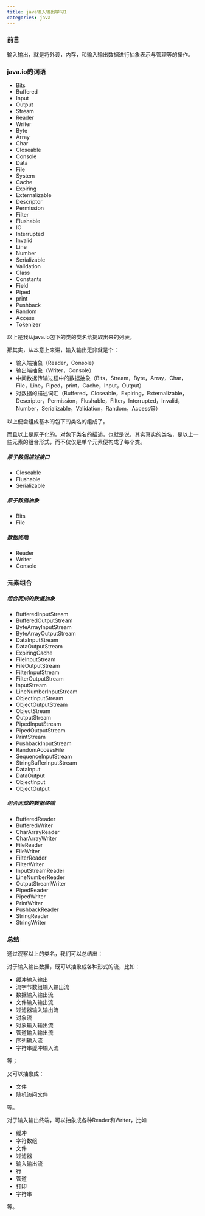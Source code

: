 ```yaml
---
title: java输入输出学习1
categories: java
---
```


### 前言

输入输出，就是将外设，内存，和输入输出数据进行抽象表示与管理等的操作。

### java.io的词语

* Bits
* Buffered
* Input
* Output
* Stream
* Reader
* Writer
* Byte
* Array
* Char
* Closeable
* Console
* Data
* File
* System
* Cache
* Expiring
* Externalizable
* Descriptor
* Permission
* Filter
* Flushable
* IO
* Interrupted
* Invalid
* Line
* Number
* Serializable
* Validation
* Class
* Constants
* Field
* Piped
* print
* Pushback
* Random
* Access
* Tokenizer

以上是我从java.io包下的类的类名给提取出来的列表。

那其实，从本意上来讲，输入输出无非就是个：

* 输入端抽象（Reader，Console）
* 输出端抽象（Writer，Console）
* 中间数据传输过程中的数据抽象（Bits，Stream，Byte，Array，Char，File，Line，Piped，print，Cache，Input，Output）
* 对数据的描述词汇（Buffered，Closeable，Expiring，Externalizable，Descriptor，Permission，Flushable，Filter，Interrupted，Invalid，Number，Serializable，Validation，Random，Access等）

以上便会组成基本的包下的类名的组成了。

而且以上是原子化的。对包下类名的描述，也就是说，其实真实的类名，是以上一些元素的组合形式，而不仅仅是单个元素便构成了每个类。

##### 原子数据描述接口

* Closeable
* Flushable
* Serializable

##### 原子数据抽象

* Bits
* File

##### 数据终端

* Reader
* Writer
* Console

### 元素组合

##### 组合而成的数据抽象

* BufferedInputStream
* BufferedOutputStream
* ByteArrayInputStream
* ByteArrayOutputStream
* DataInputStream
* DataOutputStream
* ExpiringCache
* FileInputStream
* FileOutputStream
* FilterInputStream
* FilterOutputStream
* InputStream
* LineNumberInputStream
* ObjectInputStream
* ObjectOutputStream
* ObjectStream
* OutputStream
* PipedInputStream
* PipedOutputStream
* PrintStream
* PushbackInputStream
* RandomAccessFile
* SequenceInputStream
* StringBufferInputStream
* DataInput
* DataOutput
* ObjectInput
* ObjectOutput

##### 组合而成的数据终端

* BufferedReader
* BufferedWriter
* CharArrayReader
* CharArrayWriter
* FileReader
* FileWriter
* FilterReader
* FilterWriter
* InputStreamReader
* LineNumberReader
* OutputStreamWriter
* PipedReader
* PipedWriter
* PrintWriter
* PushbackReader
* StringReader
* StringWriter

### 总结

通过观察以上的类名，我们可以总结出：

对于输入输出数据，既可以抽象成各种形式的流，比如：

* 缓冲输入输出
* 流字节数组输入输出流
* 数据输入输出流
* 文件输入输出流
* 过滤器输入输出流
* 对象流
* 对象输入输出流
* 管道输入输出流
* 序列输入流
* 字符串缓冲输入流

等；

又可以抽象成：

* 文件
* 随机访问文件

等。

对于输入输出终端，可以抽象成各种Reader和Writer，比如

* 缓冲
* 字符数组
* 文件
* 过滤器
* 输入输出流
* 行
* 管道
* 打印
* 字符串

等。